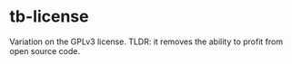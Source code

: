 # tb-license
Variation on the GPLv3 license.
TLDR: it removes the ability to profit from open source code.
